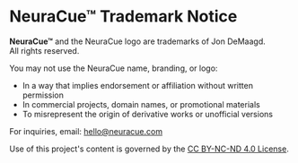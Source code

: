 # NeuraCue™ Trademark Notice

**NeuraCue™** and the NeuraCue logo are trademarks of Jon DeMaagd.  
All rights reserved.

You may not use the NeuraCue name, branding, or logo:

- In a way that implies endorsement or affiliation without written permission
- In commercial projects, domain names, or promotional materials
- To misrepresent the origin of derivative works or unofficial versions

For inquiries, email: [hello@neuracue.com](mailto:hello@neuracue.com)

Use of this project's content is governed by the [CC BY-NC-ND 4.0 License](LICENSE).

